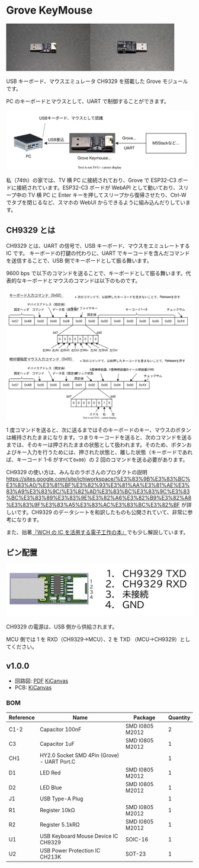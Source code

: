 # Grove KeyMouse

<img src="./grove_keymouse-photo1.jpg" width="45%"><img src="./grove_keymouse-photo2.jpg" width="45%">

USB キーボード、マウスエミュレータ CH9329 を搭載した Grove モジュールです。

PC のキーボードとマウスとして、UART で制御することができます。

![alt text](usecase.drawio.svg)

私（74th）の家では、TV 横 PC に接続されており、Grove で ESP32-C3 ボードに接続されています。ESP32-C3 ボードが WebAPI として動いており、スリープ中の TV 横 PC に Enter キーを押してスリープから復帰させたり、Ctrl-W でタブを閉じるなど、スマホの WebUI からできるように組み込んだりしています。

## CH9329 とは

CH9329 とは、UART の信号で、USB キーボード、マウスをエミュレートする IC です。
キーボードの打鍵の代わりに、UART でキーコードを含んだコマンドを送信することで、USB 側でキーボードとして振る舞います。

9600 bps で以下のコマンドを送ることで、キーボードとして振る舞います。代表的なキーボードとマウスのコマンドは以下のものです。

![alt text](ch9329_command.drawio.svg)

1 度コマンドを送ると、次に送るまではそのキーボードのキー、マウスのボタンは維持されたままになります。つまりキーコードを送ると、次のコマンドを送るまでは、そのキーは押されたままの状態として扱われます。そのため、ボタンおよびキー入力を行うためには、押された状態と、離した状態（キーボードであれば、キーコード 1-6 がすべて`0x00`）の 2 回のコマンドを送る必要があります。

CH9329 の使い方は、みんなのラボさんのプロダクトの説明 https://sites.google.com/site/ichiworkspace/%E3%83%9B%E3%83%BC%E3%83%A0/%E3%81%BF%E3%82%93%E3%81%AA%E3%81%AE%E3%83%A9%E3%83%9C/%E3%82%AD%E3%83%BC%E3%83%9C%E3%83%BC%E3%83%89%E3%83%9E%E3%82%A6%E3%82%B9%E3%82%A8%E3%83%9F%E3%83%A5%E3%83%AC%E3%83%BC%E3%82%BF が詳しいです。CH9329 のデータシートを和訳したものも公開されていて、非常に参考になります。

また、拙著[『WCH の IC を活用する電子工作の本』](https://booth.pm/ja/items/5261331)でも少し解説しています。

## ピン配置

![ピン配置](./GroveKeyMouse-PinMap.png)

CH9329 の電源は、USB 側から供給されます。

MCU 側では 1 を RXD（CH9329→MCU）、2 を TXD （MCU→CH9329）としてください。

## v1.0.0

- 回路図: [PDF](./grove_keymouse-v1.0.0-semantics.pdf) [KiCanvas](https://kicanvas.org/?github=https%3A%2F%2Fgithub.com%2F74th%2F74th-oshw-projects%2Fblob%2Fgrove-keymouse%2F1.0.0%2F74TH-G054-grove_keymouse%2Fgrove_keymouse.kicad_sch)
- PCB: [KiCanvas](https://kicanvas.org/?github=https%3A%2F%2Fgithub.com%2F74th%2F74th-oshw-projects%2Fblob%2Fgrove-keymouse%2F1.0.0%2F74TH-G054-grove_keymouse%2Fgrove_keymouse.kicad_pcb)

### BOM

| Reference | Name                                        | Package         | Quantity |
| --------- | ------------------------------------------- | --------------- | -------- |
| C1-2      | Capacitor 100nF                             | SMD I0805 M2012 | 2        |
| C3        | Capacitor 1uF                               | SMD I0805 M2012 | 1        |
| CH1       | HY2.0 Socket SMD 4Pin (Grove) - UART Port.C |                 | 1        |
| D1        | LED Red                                     | SMD I0805 M2012 | 1        |
| D2        | LED Blue                                    | SMD I0805 M2012 | 1        |
| J1        | USB Type-A Plug                             |                 | 1        |
| R1        | Register 10kΩ                               | SMD I0805 M2012 | 1        |
| R2        | Register 5.1kRΩ                             | SMD I0805 M2012 | 1        |
| U1        | USB Keyboard Mouse Device IC CH9329         | SOIC-16         | 1        |
| U2        | USB Power Protection IC CH213K              | SOT-23          | 1        |
